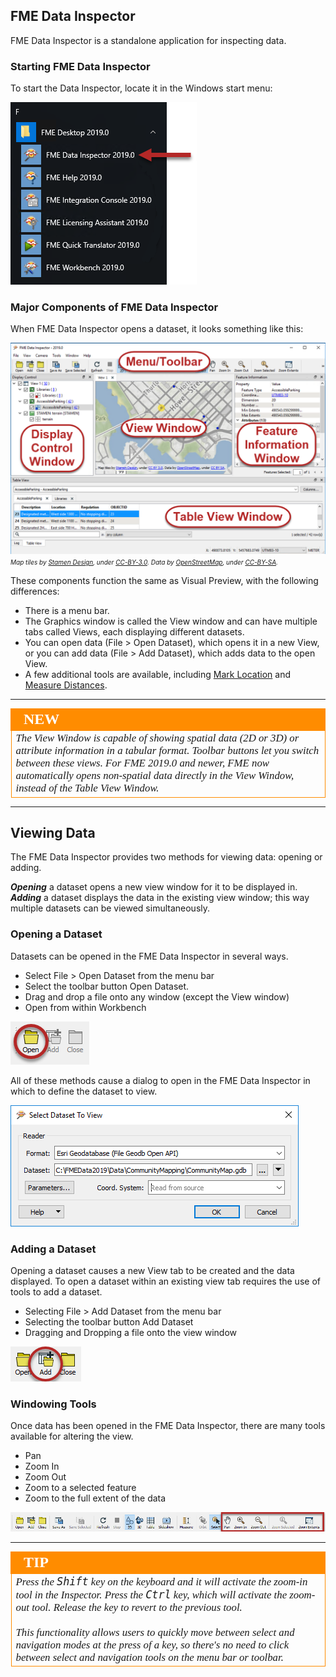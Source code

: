 ## FME Data Inspector ##

FME Data Inspector is a standalone application for inspecting data.

### Starting FME Data Inspector ###

To start the Data Inspector, locate it in the Windows start menu:

![](./Images/Img1.030.StartingDataInspector.png)

### Major Components of FME Data Inspector ###

When FME Data Inspector opens a dataset, it looks something like this:

![](./Images/Img1.031.InspectorInterface.png)
<br><span style="font-style:italic;font-size:x-small">Map tiles by <a href="https://stamen.com">Stamen Design</a>, under <a href="https://creativecommons.org/licenses/by/3.0">CC-BY-3.0</a>. Data by <a href="http://openstreetmap.org">OpenStreetMap</a>, under <a href="http://creativecommons.org/licenses/by-sa/3.0">CC-BY-SA</a>.

These components function the same as Visual Preview, with the following differences:

- There is a menu bar.
- The Graphics window is called the View window and can have multiple tabs called Views, each displaying different datasets.
- You can open data (File > Open Dataset), which opens it in a new View, or you can add data (File > Add Dataset), which adds data to the open View.
- A few additional tools are available, including [Mark Location](http://docs.safe.com/fme/2019.0/html/FME_Desktop_Documentation/FME_DataInspector/DataInspector/Marking-Locations.htm) and [Measure Distances](http://docs.safe.com/fme/2019.0/html/FME_Desktop_Documentation/FME_DataInspector/DataInspector/Using_the_Measuring_Tool.htm).

---

<!--New Section-->

<table style="border-spacing: 0px">
<tr>
<td style="vertical-align:middle;background-color:darkorange;border: 2px solid darkorange">
<i class="fa fa-bolt fa-lg fa-pull-left fa-fw" style="color:white;padding-right: 12px;vertical-align:text-top"></i>
<span style="color:white;font-size:x-large;font-weight: bold;font-family:serif">NEW</span>
</td>
</tr>

<tr>
<td style="border: 1px solid darkorange">
<span style="font-family:serif; font-style:italic; font-size:larger">
The View Window is capable of showing spatial data (2D or 3D) or attribute information in a tabular format. Toolbar buttons let you switch between these views. For FME 2019.0 and newer, FME now automatically opens non-spatial data directly in the View Window, instead of the Table View Window.
</span>
</td>
</tr>
</table>

---


## Viewing Data ##
The FME Data Inspector provides two methods for viewing data: opening or adding.

***Opening*** a dataset opens a new view window for it to be displayed in. ***Adding*** a dataset displays the data in the existing view window; this way multiple datasets can be viewed simultaneously.

### Opening a Dataset ###
Datasets can be opened in the FME Data Inspector in several ways.

- Select File > Open Dataset from the menu bar
- Select the toolbar button Open Dataset.
- Drag and drop a file onto any window (except the View window)
- Open from within Workbench

![](./Images/Img1.032.DIOpenDataset.png)

All of these methods cause a dialog to open in the FME Data Inspector in which to define the dataset to view.

![](./Images/Img1.033.DIOpenDatasetDialog.png)

### Adding a Dataset ###
Opening a dataset causes a new View tab to be created and the data displayed. To open a dataset within an existing view tab requires the use of tools to add a dataset.

- Selecting File > Add Dataset from the menu bar
- Selecting the toolbar button Add Dataset
- Dragging and Dropping a file onto the view window

![](./Images/Img1.034.DIAddDataset.png)

### Windowing Tools ###
Once data has been opened in the FME Data Inspector, there are many tools available for altering the view.

- Pan
- Zoom In
- Zoom Out
- Zoom to a selected feature
- Zoom to the full extent of the data

![](./Images/Img1.035.DIWindowTools.png)

---

<!--Tip Section-->

<table style="border-spacing: 0px">
<tr>
<td style="vertical-align:middle;background-color:darkorange;border: 2px solid darkorange">
<i class="fa fa-info-circle fa-lg fa-pull-left fa-fw" style="color:white;padding-right: 12px;vertical-align:text-top"></i>
<span style="color:white;font-size:x-large;font-weight: bold;font-family:serif">TIP</span>
</td>
</tr>

<tr>
<td style="border: 1px solid darkorange">
<span style="font-family:serif; font-style:italic; font-size:larger">
Press the <kbd>Shift</kbd> key on the keyboard and it will activate the zoom-in tool in the Inspector.
Press the <kbd>Ctrl</kbd> key, which will activate the zoom-out tool. Release the key to revert to the previous tool.
<br><br>
This functionality allows users to quickly move between select and navigation modes at the press of a key, so there's no need to click between select and navigation tools on the menu bar or toolbar.
</span>
</td>
</tr>
</table>
